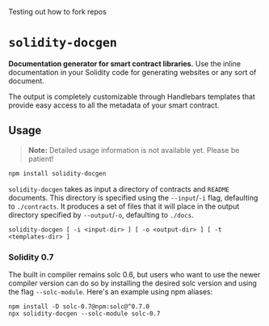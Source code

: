 Testing out how to fork repos

# `solidity-docgen`

**Documentation generator for smart contract libraries.** Use the inline
documentation in your Solidity code for generating websites or any sort of
document.

The output is completely customizable through Handlebars templates that provide
easy access to all the metadata of your smart contract.

## Usage

> **Note:** Detailed usage information is not available yet. Please be patient!

```sh
npm install solidity-docgen
```

`solidity-docgen` takes as input a directory of contracts and `README`
documents. This directory is specified using the `--input`/`-i` flag,
defaulting to `./contracts`. It produces a set of files that it will place in
the output directory specified by `--output`/`-o`, defaulting to `./docs`.

```
solidity-docgen [ -i <input-dir> ] [ -o <output-dir> ] [ -t <templates-dir> ]
```

[NatSpec]: https://solidity.readthedocs.io/en/develop/natspec-format.html

### Solidity 0.7

The built in compiler remains solc 0.6, but users who want to use the newer compiler version can do so by installing the desired solc version and using the flag `--solc-module`. Here's an example using npm aliases:
```
npm install -D solc-0.7@npm:solc@^0.7.0
npx solidity-docgen --solc-module solc-0.7
```
